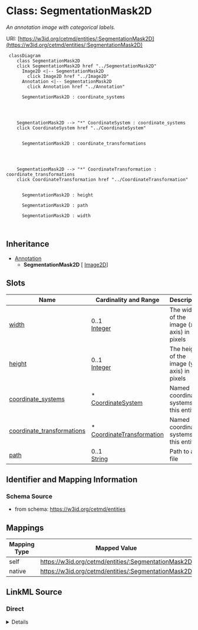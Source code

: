 

# Class: SegmentationMask2D


_An annotation image with categorical labels._





URI: [https://w3id.org/cetmd/entities/:SegmentationMask2D](https://w3id.org/cetmd/entities/:SegmentationMask2D)






```mermaid
 classDiagram
    class SegmentationMask2D
    click SegmentationMask2D href "../SegmentationMask2D"
      Image2D <|-- SegmentationMask2D
        click Image2D href "../Image2D"
      Annotation <|-- SegmentationMask2D
        click Annotation href "../Annotation"
      
      SegmentationMask2D : coordinate_systems
        
          
    
    
    SegmentationMask2D --> "*" CoordinateSystem : coordinate_systems
    click CoordinateSystem href "../CoordinateSystem"

        
      SegmentationMask2D : coordinate_transformations
        
          
    
    
    SegmentationMask2D --> "*" CoordinateTransformation : coordinate_transformations
    click CoordinateTransformation href "../CoordinateTransformation"

        
      SegmentationMask2D : height
        
      SegmentationMask2D : path
        
      SegmentationMask2D : width
        
      
```





## Inheritance
* [Annotation](Annotation.md)
    * **SegmentationMask2D** [ [Image2D](Image2D.md)]



## Slots

| Name | Cardinality and Range | Description | Inheritance |
| ---  | --- | --- | --- |
| [width](width.md) | 0..1 <br/> [Integer](Integer.md) | The width of the image (x-axis) in pixels | [Image2D](Image2D.md) |
| [height](height.md) | 0..1 <br/> [Integer](Integer.md) | The height of the image (y-axis) in pixels | [Image2D](Image2D.md) |
| [coordinate_systems](coordinate_systems.md) | * <br/> [CoordinateSystem](CoordinateSystem.md) | Named coordinate systems for this entity | [Image2D](Image2D.md) |
| [coordinate_transformations](coordinate_transformations.md) | * <br/> [CoordinateTransformation](CoordinateTransformation.md) | Named coordinate systems for this entity | [Image2D](Image2D.md) |
| [path](path.md) | 0..1 <br/> [String](String.md) | Path to a file | [Annotation](Annotation.md) |









## Identifier and Mapping Information







### Schema Source


* from schema: https://w3id.org/cetmd/entities




## Mappings

| Mapping Type | Mapped Value |
| ---  | ---  |
| self | https://w3id.org/cetmd/entities/:SegmentationMask2D |
| native | https://w3id.org/cetmd/entities/:SegmentationMask2D |







## LinkML Source

<!-- TODO: investigate https://stackoverflow.com/questions/37606292/how-to-create-tabbed-code-blocks-in-mkdocs-or-sphinx -->

### Direct

<details>
```yaml
name: SegmentationMask2D
description: An annotation image with categorical labels.
from_schema: https://w3id.org/cetmd/entities
is_a: Annotation
mixins:
- Image2D

```
</details>

### Induced

<details>
```yaml
name: SegmentationMask2D
description: An annotation image with categorical labels.
from_schema: https://w3id.org/cetmd/entities
is_a: Annotation
mixins:
- Image2D
attributes:
  width:
    name: width
    description: The width of the image (x-axis) in pixels
    from_schema: https://w3id.org/cetmd/entities
    rank: 1000
    alias: width
    owner: SegmentationMask2D
    domain_of:
    - Image2D
    - Image3D
    range: integer
  height:
    name: height
    description: The height of the image (y-axis) in pixels
    from_schema: https://w3id.org/cetmd/entities
    rank: 1000
    alias: height
    owner: SegmentationMask2D
    domain_of:
    - Image2D
    - Image3D
    range: integer
  coordinate_systems:
    name: coordinate_systems
    description: Named coordinate systems for this entity
    from_schema: https://w3id.org/cetmd/entities
    rank: 1000
    alias: coordinate_systems
    owner: SegmentationMask2D
    domain_of:
    - Image2D
    - Image3D
    - CoordMetaMixin
    range: CoordinateSystem
    multivalued: true
  coordinate_transformations:
    name: coordinate_transformations
    description: Named coordinate systems for this entity
    from_schema: https://w3id.org/cetmd/entities
    rank: 1000
    alias: coordinate_transformations
    owner: SegmentationMask2D
    domain_of:
    - Image2D
    - Image3D
    - CoordMetaMixin
    range: CoordinateTransformation
    multivalued: true
  path:
    name: path
    description: Path to a file.
    from_schema: https://w3id.org/cetmd/entities
    rank: 1000
    alias: path
    owner: SegmentationMask2D
    domain_of:
    - GainFile
    - DefectFile
    - MovieFrame
    - MovieStack
    - ProjectionImage
    - TiltSeries
    - Tomogram
    - ParticleMap
    - Annotation
    range: string

```
</details>